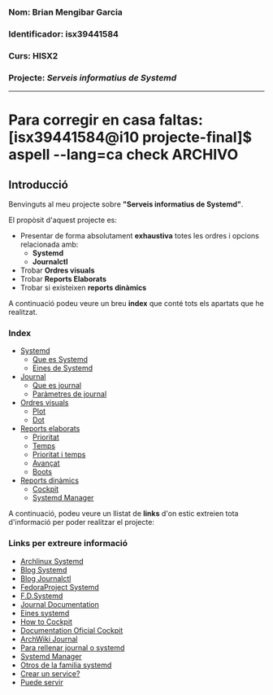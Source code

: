 ### Nom: Brian Mengibar Garcia

### Identificador: isx39441584

### Curs: HISX2

### Projecte: _Serveis informatius de Systemd_
---------------------------------------------------

# Para corregir en casa faltas: [isx39441584@i10 projecte-final]$ aspell --lang=ca check ARCHIVO

## Introducció

Benvinguts al meu projecte sobre **"Serveis informatius de Systemd"**.

El propòsit d'aquest projecte es:
* Presentar de forma absolutament **exhaustiva** totes les ordres i opcions relacionada amb:
  * **Systemd**
  * **Journalctl**
* Trobar **Ordres visuals**
* Trobar **Reports Elaborats**
* Trobar si existeixen **reports dinàmics**

A continuació podeu veure un breu **index** que conté tots els apartats 
que he realitzat.

### Index
* [Systemd](notes_systemd.md#systemd)
  * [Que es Systemd](notes_systemd.md#que-es-systemd)
  * [Eines de Systemd](notes_eines_systemd.md#systemd-analyze)
* [Journal](notes_journal.md#journal)
  * [Que es journal](notes_journal.md#que-es-journal)
  * [Paràmetres de journal](notes_journal.md#parametres-de-journalctl)
* [Ordres visuals](ordres_visuals.md#ordres-visuals)
  * [Plot](ordres_visuals.md#systemd-analyze-plot)
  * [Dot](ordres_visuals.md#systemd-analyze-dot)
* [Reports elaborats](reports_elaborats.md#reports-elaborats)
  * [Prioritat](reports_elaborats.md#per-prioritat)
  * [Temps](reports_elaborats.md#per-temps)
  * [Prioritat i temps](reports_elaborats.md#filtrat-per-prioritat-i-temps)
  * [Avançat](reports_elaborats.md#filtrat-avan%C3%A7at)
  * [Boots](reports_elaborats.md#filtrat-per-boots)
* [Reports dinàmics](reports_dinamics.md#reports-dinamics)
  * [Cockpit](reports_dinamics.md#que-%C3%A9s-cockpit)
  * [Systemd Manager](reports_dinamics.md#que-%C3%A9s-systemd-manager)

A continuació, podeu veure un llistat de **links** d'on estic extreien 
tota d'informació per poder realitzar el projecte:

### Links per extreure informació
* [Archlinux Systemd](https://wiki.archlinux.org/index.php/systemd_(Espa%C3%B1ol)#Uso_b.C3.A1sico_de_systemctl)
* [Blog Systemd](http://www.rafaelrojas.net/2012/08/24/entendiendo-a-systemd/)
* [Blog Journalctl](https://juncotic.com/journalctl-comandos-interesantes/)
* [FedoraProject Systemd](https://fedoraproject.org/wiki/Systemd)
* [F.D.Systemd](https://docs.fedoraproject.org/en-US/Fedora/24/html/System_Administrators_Guide/ch-Services_and_Daemons.html)
* [Journal Documentation](https://docs.fedoraproject.org/en-US/Fedora/24/html/System_Administrators_Guide/s1-Using_the_Journal.html)
* [Eines systemd](https://diversidadyunpocodetodo.blogspot.com.es/2016/07/systemd-analyze-kcm-systemadm-systemctl.html)
* [How to Cockpit](https://www.liquidweb.com/kb/how-to-use-cockpit-in-fedora-23/)
* [Documentation Oficial Cockpit](http://cockpit-project.org/guide/latest/)
* [ArchWiki Journal](https://wiki.archlinux.org/index.php/Systemd#Journal)
* [Para rellenar journal o systemd](http://www.elarraydejota.com/guia-tecnica-de-gestion-de-servicios-en-systemd-para-administradores-de-sistemas/)
* [Systemd Manager](https://copr.fedorainfracloud.org/coprs/nunodias/systemd-manager/)
* [Otros de la familia systemd]( https://wiki.christophchamp.com/index.php?title=Systemd#timedatectl)
* [Crear un service?](https://www.tecmint.com/create-new-service-units-in-systemd/)
* [Puede servir](https://www.digitalocean.com/community/tutorials/how-to-use-systemctl-to-manage-systemd-services-and-units)
